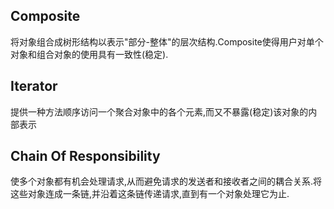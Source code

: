 ## Composite
将对象组合成树形结构以表示"部分-整体"的层次结构.Composite使得用户对单个对象和组合对象的使用具有一致性(稳定).

## Iterator
提供一种方法顺序访问一个聚合对象中的各个元素,而又不暴露(稳定)该对象的内部表示

## Chain Of Responsibility
使多个对象都有机会处理请求,从而避免请求的发送者和接收者之间的耦合关系.将这些对象连成一条链,并沿着这条链传递请求,直到有一个对象处理它为止.


